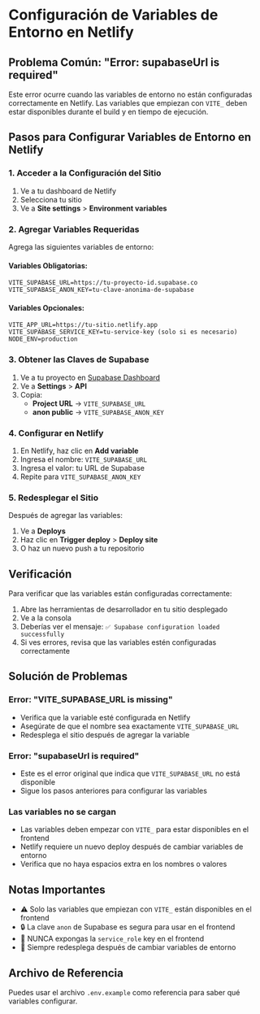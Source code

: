 # Configuración de Variables de Entorno en Netlify

## Problema Común: "Error: supabaseUrl is required"

Este error ocurre cuando las variables de entorno no están configuradas correctamente en Netlify. Las variables que empiezan con `VITE_` deben estar disponibles durante el build y en tiempo de ejecución.

## Pasos para Configurar Variables de Entorno en Netlify

### 1. Acceder a la Configuración del Sitio

1. Ve a tu dashboard de Netlify
2. Selecciona tu sitio
3. Ve a **Site settings** > **Environment variables**

### 2. Agregar Variables Requeridas

Agrega las siguientes variables de entorno:

#### Variables Obligatorias:

```
VITE_SUPABASE_URL=https://tu-proyecto-id.supabase.co
VITE_SUPABASE_ANON_KEY=tu-clave-anonima-de-supabase
```

#### Variables Opcionales:

```
VITE_APP_URL=https://tu-sitio.netlify.app
VITE_SUPABASE_SERVICE_KEY=tu-service-key (solo si es necesario)
NODE_ENV=production
```

### 3. Obtener las Claves de Supabase

1. Ve a tu proyecto en [Supabase Dashboard](https://supabase.com/dashboard)
2. Ve a **Settings** > **API**
3. Copia:
   - **Project URL** → `VITE_SUPABASE_URL`
   - **anon public** → `VITE_SUPABASE_ANON_KEY`

### 4. Configurar en Netlify

1. En Netlify, haz clic en **Add variable**
2. Ingresa el nombre: `VITE_SUPABASE_URL`
3. Ingresa el valor: tu URL de Supabase
4. Repite para `VITE_SUPABASE_ANON_KEY`

### 5. Redesplegar el Sitio

Después de agregar las variables:

1. Ve a **Deploys**
2. Haz clic en **Trigger deploy** > **Deploy site**
3. O haz un nuevo push a tu repositorio

## Verificación

Para verificar que las variables están configuradas correctamente:

1. Abre las herramientas de desarrollador en tu sitio desplegado
2. Ve a la consola
3. Deberías ver el mensaje: `✅ Supabase configuration loaded successfully`
4. Si ves errores, revisa que las variables estén configuradas correctamente

## Solución de Problemas

### Error: "VITE_SUPABASE_URL is missing"

- Verifica que la variable esté configurada en Netlify
- Asegúrate de que el nombre sea exactamente `VITE_SUPABASE_URL`
- Redesplega el sitio después de agregar la variable

### Error: "supabaseUrl is required"

- Este es el error original que indica que `VITE_SUPABASE_URL` no está disponible
- Sigue los pasos anteriores para configurar las variables

### Las variables no se cargan

- Las variables deben empezar con `VITE_` para estar disponibles en el frontend
- Netlify requiere un nuevo deploy después de cambiar variables de entorno
- Verifica que no haya espacios extra en los nombres o valores

## Notas Importantes

- ⚠️ Solo las variables que empiezan con `VITE_` están disponibles en el frontend
- 🔒 La clave `anon` de Supabase es segura para usar en el frontend
- 🚫 NUNCA expongas la `service_role` key en el frontend
- 🔄 Siempre redesplega después de cambiar variables de entorno

## Archivo de Referencia

Puedes usar el archivo `.env.example` como referencia para saber qué variables configurar.